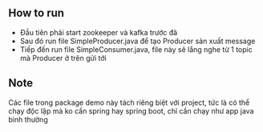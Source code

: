 ## How to run
- Đầu tiên phải start zookeeper và kafka trước đã
- Sau đó run file SimpleProducer.java để tạo Producer sản xuất message
- Tiếp đến run file SimpleConsumer.java, file này sẽ lắng nghe từ 1 topic mà Producer ở trên gửi tới

## Note
Các file trong package demo này tách riêng biệt với project, tức là có thể chạy độc lập mà ko cần spring hay spring boot, chỉ cần chạy như app java bình thường